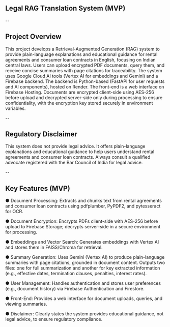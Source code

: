 ## Legal RAG Translation System (MVP)

--
## Project Overview
This project develops a Retrieval-Augmented Generation (RAG) system to provide
plain-language explanations and educational guidance for rental agreements and consumer
loan contracts in English, focusing on Indian central laws. Users can upload encrypted PDF
documents, query them, and receive concise summaries with page citations for traceability. The
system uses Google Cloud AI tools (Vertex AI for embeddings and Gemini) and a Firebase
backend. The backend is Python-based (FastAPI for user requests and AI components), hosted
on Render. The front-end is a web interface on Firebase Hosting. Documents are encrypted
client-side using AES-256 before upload and decrypted server-side only during
processing to ensure confidentiality, with the encryption key stored securely in
environment variables.

--
## Regulatory Disclaimer
This system does not provide legal advice. It offers plain-language explanations and
educational guidance to help users understand rental agreements and consumer loan contracts.
Always consult a qualified advocate registered with the Bar Council of India for legal advice.


--
## Key Features (MVP)
●​ Document Processing: Extracts and chunks text from rental agreements and consumer
loan contracts using pdfplumber, PyPDF2, and pytesseract for OCR.

●​ Document Encryption: Encrypts PDFs client-side with AES-256 before upload to
Firebase Storage; decrypts server-side in a secure environment for processing.

●​ Embeddings and Vector Search: Generates embeddings with Vertex AI and stores
them in FAISS/Chroma for retrieval.

●​ Summary Generation: Uses Gemini (Vertex AI) to produce plain-language summaries
with page citations, grounded in document content. Outputs two files: one for full
summarization and another for key extracted information (e.g., effective dates,
termination clauses, penalties, interest rates).

●​ User Management: Handles authentication and stores user preferences (e.g., document
history) via Firebase Authentication and Firestore.

●​ Front-End: Provides a web interface for document uploads, queries, and viewing
summaries.

●​ Disclaimer: Clearly states the system provides educational guidance, not legal advice,
to ensure regulatory compliance.
